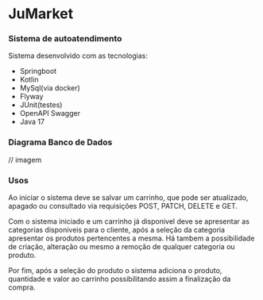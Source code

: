 # JuMarket 
### Sistema de autoatendimento
Sistema desenvolvido com as tecnologias:
- Springboot
- Kotlin
- MySql(via docker)
- Flyway
- JUnit(testes)
- OpenAPI Swagger
- Java 17

### Diagrama Banco de Dados

// imagem

### Usos

Ao iniciar o sistema deve se salvar um carrinho, que pode ser atualizado, apagado ou consultado via requisições POST, PATCH, DELETE e GET.

Com o sistema iniciado e um carrinho já disponivel deve se apresentar as categorias disponiveis para o cliente, após a seleção da categoria apresentar os produtos pertencentes a mesma.
Há tambem a possibilidade de criação, alteração ou mesmo a remoção de qualquer categoria ou produto.

Por fim, após a seleção do produto o sistema adiciona o produto, quantidade e valor ao carrinho possibilitando assim a finalização da compra.

